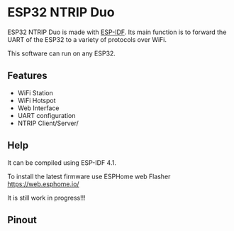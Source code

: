 # ESP32 NTRIP Duo
ESP32 NTRIP Duo is made with [ESP-IDF](https://github.com/espressif/esp-idf). Its main function is to forward the UART of the ESP32 to a variety of protocols over WiFi.

This software can run on any ESP32.

## Features
- WiFi Station
- WiFi Hotspot
- Web Interface
- UART configuration
- NTRIP Client/Server/


## Help
It can be compiled using ESP-IDF 4.1.

To install the latest firmware use ESPHome web Flasher https://web.esphome.io/

It is still work in progress!!!

## Pinout

